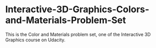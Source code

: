 # Interactive-3D-Graphics-Colors-and-Materials-Problem-Set
This is the Color and Materials problem set, one of the Interactive 3D Graphics course on Udacity.
